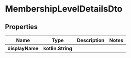 
# MembershipLevelDetailsDto

## Properties
Name | Type | Description | Notes
------------ | ------------- | ------------- | -------------
**displayName** | **kotlin.String** |  | 




